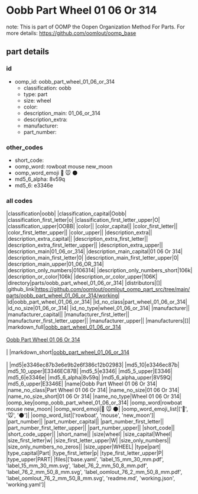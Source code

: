 # Oobb Part Wheel 01 06 Or 314  

note: This is part of OOMP the Oopen Organization Method For Parts. For more details: https://github.com/oomlout/oomp_base

##  part details





### id
* oomp_id: oobb_part_wheel_01_06_or_314
  * classification: oobb
  * type: part
  * size: wheel
  * color: 
  * description_main: 01_06_or_314
  * description_extra: 
  * manufacturer: 
  * part_number: 

### other_codes
* short_code: 
* oomp_word: rowboat mouse new_moon
* oomp_word_emoji :rowboat: :mouse: :new_moon:
* md5_6_alpha: 8v59q
* md5_6: e3346e

### all codes 
|classification|oobb|
|classification_capital|Oobb|
|classification_first_letter|o|
|classification_first_letter_upper|O|
|classification_upper|OOBB|
|color||
|color_capital||
|color_first_letter||
|color_first_letter_upper||
|color_upper||
|description_extra||
|description_extra_capital||
|description_extra_first_letter||
|description_extra_first_letter_upper||
|description_extra_upper||
|description_main|01_06_or_314|
|description_main_capital|01 06 Or 314|
|description_main_first_letter|0|
|description_main_first_letter_upper|0|
|description_main_upper|01_06_OR_314|
|description_only_numbers|0106314|
|description_only_numbers_short|106k|
|description_or_color|106k|
|description_or_color_upper|106K|
|directory|parts/oobb_part_wheel_01_06_or_314|
|distributors|[]|
|github_link|https://github.com/oomlout/oomlout_oomp_part_src/tree/main/parts/oobb_part_wheel_01_06_or_314/working|
|id|oobb_part_wheel_01_06_or_314|
|id_no_class|part_wheel_01_06_or_314|
|id_no_size|01_06_or_314|
|id_no_type|wheel_01_06_or_314|
|manufacturer||
|manufacturer_capital||
|manufacturer_first_letter||
|manufacturer_first_letter_upper||
|manufacturer_upper||
|manufacturers|[]|
|markdown_full|[oobb_part_wheel_01_06_or_314](https://github.com/oomlout/oomlout_oomp_part_src/tree/main/parts/oobb_part_wheel_01_06_or_314/working)<br>[](https://github.com/oomlout/oomlout_oomp_part_src/tree/main/parts/oobb_part_wheel_01_06_or_314/working)<br>[Oobb Part Wheel 01 06 Or 314](https://github.com/oomlout/oomlout_oomp_part_src/tree/main/parts/oobb_part_wheel_01_06_or_314/working)<br><br>|
|markdown_short|[oobb_part_wheel_01_06_or_314](https://github.com/oomlout/oomlout_oomp_part_src/tree/main/parts/oobb_part_wheel_01_06_or_314/working)<br><br>|
|md5|e3346ec87b3e6e9b2e6f386c12b02983|
|md5_10|e3346ec87b|
|md5_10_upper|E3346EC87B|
|md5_5|e3346|
|md5_5_upper|E3346|
|md5_6|e3346e|
|md5_6_alpha|8v59q|
|md5_6_alpha_upper|8V59Q|
|md5_6_upper|E3346E|
|name|Oobb Part Wheel 01 06 Or 314|
|name_no_class|Part Wheel 01 06 Or 314|
|name_no_size|01 06 Or 314|
|name_no_size_short|01 06 Or 314|
|name_no_type|Wheel 01 06 Or 314|
|oomp_key|oomp_oobb_part_wheel_01_06_or_314|
|oomp_word|rowboat mouse new_moon|
|oomp_word_emoji|:rowboat: :mouse: :new_moon:|
|oomp_word_emoji_list|[':rowboat:', ':mouse:', ':new_moon:']|
|oomp_word_list|['rowboat', 'mouse', 'new_moon']|
|part_number||
|part_number_capital||
|part_number_first_letter||
|part_number_first_letter_upper||
|part_number_upper||
|short_code||
|short_code_upper||
|short_name||
|size|wheel|
|size_capital|Wheel|
|size_first_letter|w|
|size_first_letter_upper|W|
|size_only_numbers||
|size_only_numbers_no_zeros||
|size_upper|WHEEL|
|type|part|
|type_capital|Part|
|type_first_letter|p|
|type_first_letter_upper|P|
|type_upper|PART|
|files|['base.yaml', 'label_15_mm_30_mm.pdf', 'label_15_mm_30_mm.svg', 'label_76_2_mm_50_8_mm.pdf', 'label_76_2_mm_50_8_mm.svg', 'label_oomlout_76_2_mm_50_8_mm.pdf', 'label_oomlout_76_2_mm_50_8_mm.svg', 'readme.md', 'working.json', 'working.yaml']|
